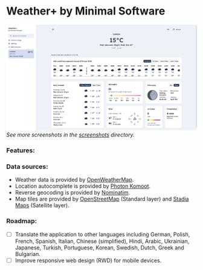 # Weather+ by Minimal Software

![Weather+ by Minimal Software application screenshot](application-screenshot.png)
_See more screenshots in the [screenshots](screenshots) directory._

### Features:

### Data sources:
- Weather data is provided by [OpenWeatherMap](https://openweathermap.org/).
- Location autocomplete is provided by [Photon Komoot](https://photon.komoot.io/).
- Reverse geocoding is provided by [Nominatim](https://nominatim.openstreetmap.org/).
- Map tiles are provided by [OpenStreetMap](https://www.openstreetmap.org/) (Standard layer) and [Stadia Maps](https://stadiamaps.com/) (Satellite layer).

### Roadmap:
- [ ] Translate the application to other languages including German, Polish, French, Spanish, Italian, Chinese (simplified), Hindi, Arabic, Ukrainian, Japanese, Turkish, Portuguese, Korean, Swedish, Dutch, Greek and Bulgarian.
- [ ] Improve responsive web design (RWD) for mobile devices.
